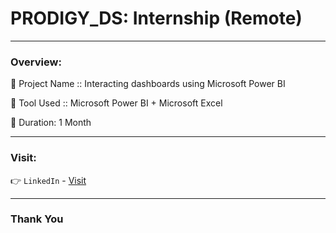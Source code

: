# PRODIGY_DS: Internship (Remote)

--- 

### Overview:

📌 Project Name :: Interacting dashboards using Microsoft Power BI

📌 Tool Used :: Microsoft Power BI + Microsoft Excel

📌 Duration: 1 Month

---

### Visit:

👉 `LinkedIn` - [Visit](https://linkedin.com/in/anshmnsoni)

---

### Thank You
